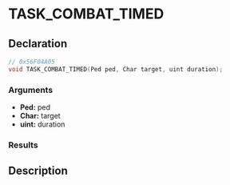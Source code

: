 # TASK_COMBAT_TIMED

## Declaration
```cpp
// 0x56F04A05
void TASK_COMBAT_TIMED(Ped ped, Char target, uint duration);
```

### Arguments
- **Ped:** ped
- **Char:** target
- **uint:** duration

### Results

## Description
